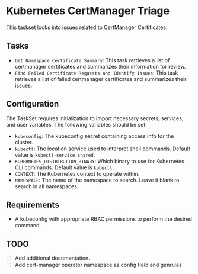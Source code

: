 # Kubernetes CertManager Triage

This taskset looks into issues related to CertManager Certificates.

## Tasks
- `Get Namespace Certificate Summary`: This task retrieves a list of certmanager certificates and summarizes their information for review.
- `Find Failed Certificate Requests and Identify Issues`: This task retrieves a list of failed certmanager certificates and summarizes their issues.

## Configuration
The TaskSet requires initialization to import necessary secrets, services, and user variables. The following variables should be set:

- `kubeconfig`: The kubeconfig secret containing access info for the cluster.
- `kubectl`: The location service used to interpret shell commands. Default value is `kubectl-service.shared`.
- `KUBERNETES_DISTRIBUTION_BINARY`: Which binary to use for Kubernetes CLI commands. Default value is `kubectl`.
- `CONTEXT`: The Kubernetes context to operate within.
- `NAMESPACE`: The name of the namespace to search. Leave it blank to search in all namespaces.

## Requirements
- A kubeconfig with appropriate RBAC permissions to perform the desired command.

## TODO
- [ ] Add additional documentation.
- [ ] Add cert-manager operator namespace as config field and genrules